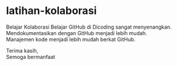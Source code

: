 # latihan-kolaborasi

Belajar Kolaborasi Belajar GitHub di Dicoding sangat menyenangkan.  
Mendokumentasikan dengan GitHub menjadi lebih mudah.  
Manajemen kode menjadi lebih mudah berkat GitHub.

Terima kasih,  
Semoga bermanfaat
